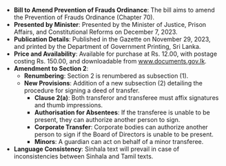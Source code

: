 - **Bill to Amend Prevention of Frauds Ordinance**: The bill aims to amend the Prevention of Frauds Ordinance (Chapter 70).
- **Presented by Minister**: Presented by the Minister of Justice, Prison Affairs, and Constitutional Reforms on December 7, 2023.
- **Publication Details**: Published in the Gazette on November 29, 2023, and printed by the Department of Government Printing, Sri Lanka.
- **Price and Availability**: Available for purchase at Rs. 12.00, with postage costing Rs. 150.00, and downloadable from www.documents.gov.lk.
- **Amendment to Section 2**:
  - **Renumbering**: Section 2 is renumbered as subsection (1).
  - **New Provisions**: Addition of a new subsection (2) detailing the procedure for signing a deed of transfer.
    - **Clause 2(a)**: Both transferor and transferee must affix signatures and thumb impressions.
    - **Authorisation for Absentees**: If the transferee is unable to be present, they can authorize another person to sign.
    - **Corporate Transfer**: Corporate bodies can authorize another person to sign if the Board of Directors is unable to be present.
    - **Minors**: A guardian can act on behalf of a minor transferee.
- **Language Consistency**: Sinhala text will prevail in case of inconsistencies between Sinhala and Tamil texts.